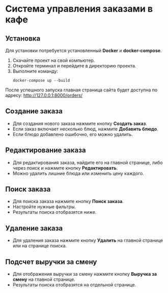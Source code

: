 <h1>Система управления заказами в кафе</h1>

<h2>Установка</h2>

<p>Для установки потребуется установленный <strong>Docker</strong> и <strong>docker-compose</strong>.</p>

<ol>
    <li>Скачайте проект на свой компьютер.</li>
    <li>Откройте терминал и перейдите в директорию проекта.</li>
    <li>Выполните команду:  
        <pre><code>docker-compose up --build</code></pre>
    </li>
</ol>

<p>После успешного запуска главная страница сайта будет доступна по адресу:  
    <a href="http://127.0.0.1:8000/orders/" target="_blank">http://127.0.0.1:8000/orders/</a>
</p>

<h2>Создание заказа</h2>

<ul>
    <li>Для создания нового заказа нажмите кнопку <strong>Создать заказ</strong>.</li>
    <li>Если заказ включает несколько блюд, нажмите <strong>Добавить блюдо</strong>.</li>
    <li>Если блюдо добавлено ошибочно, его можно удалить.</li>
</ul>

<h2>Редактирование заказа</h2>

<ul>
    <li>Для редактирования заказа, найдите его на главной странице, либо через поиск и нажмите кнопку <strong>Редактировать</strong>.</li>
    <li>Можно удалить лишние блюда или изменить цену каждого.</li>
</ul>


<h2>Поиск заказа</h2>

<ul>
    <li>Для поиска заказа нажмите кнопку <strong>Поиск заказа</strong>.</li>
    <li>Настройте нужные фильтры.</li>
    <li>Результаты поиска отобразятся ниже.</li>
</ul>

<h2>Удаление заказа</h2>

<ul>
    <li>Для удаления заказа нажмите кнопку <strong>Удалить</strong> на главной странице или на странице поиска.</li>
</ul>

<h2>Подсчет выручки за смену</h2>

<ul>
    <li>Для отображения выручки за смену нажмите кнопку <strong>Выручка за смену</strong> на главной странице.</li>
    <li>Результаты поиска отобразятся на отдельной странице.</li>
</ul>